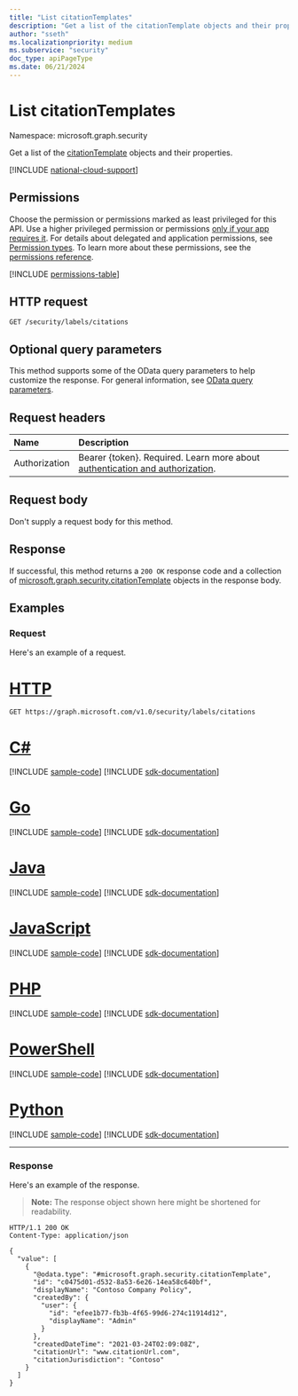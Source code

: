 ```yaml
---
title: "List citationTemplates"
description: "Get a list of the citationTemplate objects and their properties."
author: "sseth"
ms.localizationpriority: medium
ms.subservice: "security"
doc_type: apiPageType
ms.date: 06/21/2024
---
```


# List citationTemplates
Namespace: microsoft.graph.security

Get a list of the [citationTemplate](../resources/security-citationtemplate.md) objects and their properties.

[!INCLUDE [national-cloud-support](../../includes/global-us.md)]

## Permissions
Choose the permission or permissions marked as least privileged for this API. Use a higher privileged permission or permissions [only if your app requires it](/graph/permissions-overview#best-practices-for-using-microsoft-graph-permissions). For details about delegated and application permissions, see [Permission types](/graph/permissions-overview#permission-types). To learn more about these permissions, see the [permissions reference](/graph/permissions-reference).

<!-- { "blockType": "permissions", "name": "security_labelsroot_list_citations" } -->
[!INCLUDE [permissions-table](../includes/permissions/security-labelsroot-list-citations-permissions.md)]

## HTTP request

<!-- {
  "blockType": "ignored"
}
-->
``` http
GET /security/labels/citations
```

## Optional query parameters
This method supports some of the OData query parameters to help customize the response. For general information, see [OData query parameters](/graph/query-parameters).

## Request headers
|Name|Description|
|:---|:---|
|Authorization|Bearer {token}. Required. Learn more about [authentication and authorization](/graph/auth/auth-concepts).|

## Request body
Don't supply a request body for this method.

## Response

If successful, this method returns a `200 OK` response code and a collection of [microsoft.graph.security.citationTemplate](../resources/security-citationtemplate.md) objects in the response body.

## Examples

### Request
Here's an example of a request.

# [HTTP](#tab/http)
<!-- {
  "blockType": "request",
  "name": "list_citationtemplate"
}
-->
``` http
GET https://graph.microsoft.com/v1.0/security/labels/citations
```

# [C#](#tab/csharp)
[!INCLUDE [sample-code](../includes/snippets/csharp/list-citationtemplate-csharp-snippets.md)]
[!INCLUDE [sdk-documentation](../includes/snippets/snippets-sdk-documentation-link.md)]

# [Go](#tab/go)
[!INCLUDE [sample-code](../includes/snippets/go/list-citationtemplate-go-snippets.md)]
[!INCLUDE [sdk-documentation](../includes/snippets/snippets-sdk-documentation-link.md)]

# [Java](#tab/java)
[!INCLUDE [sample-code](../includes/snippets/java/list-citationtemplate-java-snippets.md)]
[!INCLUDE [sdk-documentation](../includes/snippets/snippets-sdk-documentation-link.md)]

# [JavaScript](#tab/javascript)
[!INCLUDE [sample-code](../includes/snippets/javascript/list-citationtemplate-javascript-snippets.md)]
[!INCLUDE [sdk-documentation](../includes/snippets/snippets-sdk-documentation-link.md)]

# [PHP](#tab/php)
[!INCLUDE [sample-code](../includes/snippets/php/list-citationtemplate-php-snippets.md)]
[!INCLUDE [sdk-documentation](../includes/snippets/snippets-sdk-documentation-link.md)]

# [PowerShell](#tab/powershell)
[!INCLUDE [sample-code](../includes/snippets/powershell/list-citationtemplate-powershell-snippets.md)]
[!INCLUDE [sdk-documentation](../includes/snippets/snippets-sdk-documentation-link.md)]

# [Python](#tab/python)
[!INCLUDE [sample-code](../includes/snippets/python/list-citationtemplate-python-snippets.md)]
[!INCLUDE [sdk-documentation](../includes/snippets/snippets-sdk-documentation-link.md)]

---

### Response
Here's an example of the response.
>**Note:** The response object shown here might be shortened for readability.
<!-- {
  "blockType": "response",
  "truncated": true,
  "@odata.type": "Collection(microsoft.graph.security.citationTemplate)"
}
-->
``` http
HTTP/1.1 200 OK
Content-Type: application/json

{
  "value": [
    {
      "@odata.type": "#microsoft.graph.security.citationTemplate",
      "id": "c0475d01-d532-8a53-6e26-14ea58c640bf",
      "displayName": "Contoso Company Policy",
      "createdBy": {
        "user": {
          "id": "efee1b77-fb3b-4f65-99d6-274c11914d12",
          "displayName": "Admin"
        }
      },
      "createdDateTime": "2021-03-24T02:09:08Z",
      "citationUrl": "www.citationUrl.com",
      "citationJurisdiction": "Contoso"
    }
  ]
}
```

